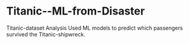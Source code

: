 # Titanic--ML-from-Disaster
Titanic-dataset Analysis
Used ML models to predict which passengers survived the Titanic-shipwreck.
